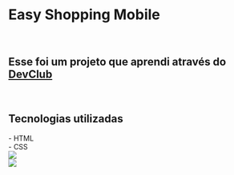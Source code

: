<h1>Easy Shopping Mobile</h1>
<br>
<h2>Esse foi um projeto que aprendi através do <a href="https://rodolfomori.com.br/devclub">DevClub</a></h2>
<br>
<h2>Tecnologias utilizadas</h2>
- <a>HTML</a>
<br>
- <a>CSS</a>
<br>
<img src="https://github.com/Alvarodev12/easy-shopping-mobile/blob/main/assets/Mobile.png?raw=true"/>
<br>
<img src="https://github.com/Alvarodev12/easy-shopping-mobile/blob/main/assets/Desktop.png?raw=true"/>
